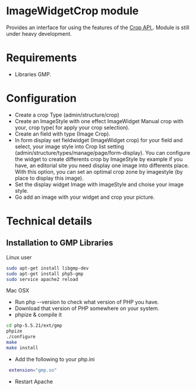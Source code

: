 # ImageWidgetCrop module

Provides an interface for using the features of the [Crop API.](https://github.com/drupal-media/crop). 
Module is still under heavy development.

# Requirements

* Libraries GMP.

# Configuration

* Create a crop Type (admin/structure/crop)
* Create an ImageStyle with one effect ImageWidget Manual crop with your,
 crop type( for apply your crop selection).
* Create an field with type (Image Crop).
* In form display set fieldwidget (ImageWidget crop) for your field and select,
 your image style into Crop list setting (admin/structure/types/manage/page/form-display).
  You can configure the widget to create differents crop by ImageStyle by example if you have,
   an editorial site you need display one image into differents place. With this option,
    you can set an optimal crop zone by imagestyle (by place to display this image).
* Set the display widget Image with imageStyle and choise your image style.
* Go add an image with your widget and crop your picture.

# Technical details

## Installation to GMP Libraries

Linux user

```bash
sudo apt-get install libgmp-dev
sudo apt-get install php5-gmp
sudo service apache2 reload
```
Mac OSX

* Run php --version to check what version of PHP you have.
* Download that version of PHP somewhere on your system.
* phpize & compile it

```bash
cd php-5.5.21/ext/gmp
phpize
./configure
make
make install
```

* Add the following to your php.ini

```bash
 extension="gmp.so"
```

* Restart Apache
